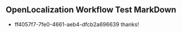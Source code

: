 ## OpenLocalization Workflow Test MarkDown
* ff4057f7-7fe0-4661-aeb4-dfcb2a696639 
thanks!<!--HONumber=Mar16_HO3-->
